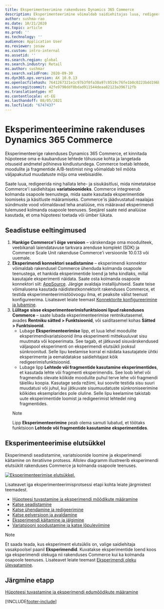 ```yaml
---
title: Eksperimenteerimine rakenduses Dynamics 365 Commerce
description: Eksperimenteerimine võimaldab saidiehitajas luua, redigeerida ja hallata lehe paigutust ning sisukäsitlusi. Terviklik eksperimenteerimise tugi on lubatud e-kaubanduse lehtede ja lehel olevate üksuste jaoks.
author: sushma-rao
ms.date: 10/21/2020
ms.topic: article
ms.prod: ''
ms.technology: ''
audience: Application User
ms.reviewer: josaw
ms.custom: intro-internal
ms.assetid: ''
ms.search.region: global
ms.search.industry: Retail
ms.author: sushmar
ms.search.validFrom: 2020-09-30
ms.dyn365.ops.version: AX 10.0.13
ms.openlocfilehash: 7641267321e1c97b3f0fa30a97c0519c76fe1b0c0223bdd196b6791d5de7cd8d
ms.sourcegitcommit: 42fe9790ddf0bdad911544deaa82123a396712fb
ms.translationtype: HT
ms.contentlocale: et-EE
ms.lasthandoff: 08/05/2021
ms.locfileid: "6747437"
---
```

# <a name="experimentation-in-dynamics-365-commerce"></a>Eksperimenteerimine rakenduses Dynamics 365 Commerce
Eksperimenteerige rakenduses Dynamics 365 Commerce, et kinnitada hüpoteese oma e-kaubanduse lehtede tõhususe kohta ja langetada otsuseid andmetel põhineva kindlustundega. Commerce toetab lehtede, moodulite ja fragmentide A/B-testimist ning võimaldab teil mõõta väljapakutud muudatuste mõju oma veebisaidile.

Saate luua, redigeerida ning hallata lehe- ja sisukäsitlusi, mida nimetatakse Commerce'i saidiehitajas **variatsioonideks**. Commerce integreerub kolmanda osapoole teenustega, mida saate kasutada eksperimentide loomiseks ja käsitluste määramiseks. Commerce'is jäädvustatud reaalajas sündmuste vood võimaldavad teha analüüse, mis määravad eksperimendi tulemused kolmanda osapoole teenuses. Seejärel saate neid analüüse kasutada, et oma hüpoteesi toetada või ümber lükata.

## <a name="set-up-prerequisites"></a> Seadistuse eeltingimused
1. **Hankige Commerce'i õige versioon** – värskendage oma mooduliteek, veebikanali laiendatavuse tarkvara arenduse komplekt (SDK) ja Commerce Scale Unit rakenduse Commerce'i versioonile 10.0.13 või uuemale.
1. **Eksperimendi konnektori seadistamine** – eksperimendi konnektor võimaldab rakendusel Commerce ühenduda kolmanda osapoole teenustega, et hankida eksperimentide loend ja teha kindlaks, millal kasutajale eksperimenti näidata. Saate osta kolmanda osapoole konnektori siit: [AppSource](https://appsource.microsoft.com). Järgige avaldaja installijuhiseid. Saate teise võimalusena kasutada näidistestkonnektorit rakenduses Commerce, et testida eksperimenteerimistöövoogu ilma, et peaksite välist teenust konfigureerima. Lisateavet leiate teemast [Konnektorite konfigureerimine ja lubamine](e-commerce-extensibility/connectors.md). 
1. **Lülitage sisse eksperimenteerimisfunktsiooni lipud rakenduses Commerce** – saate lubada eksperimenteerimise rentnikutasemel, avades **Rentniku sätted > Funktsioonid**, või saiditasemel kohas **Sätted > Funktsioonid**.
    - Lubage **Eksperimenteerimise** lipp, et luua lehel moodulite eksperimendivariatsioonid ilma eksperimenti mittekuuluvat sisu muutmata või kopeerimata. See tagab, et jätkuvad sisuvärskendused väljaspool eksperimenti on eksperimendi elutsükli jooksul sünkroonitud. Selle lipu keelamise korral ei näidata kasutajatele ühtki eksperimente ja eemaldatakse saidiehitajast kõik redigeerimisfunktsioonid.
    - Lubage lipp **Lehtede või fragmentide kasutamine eksperimentides**, et kasutada lehte või fragmenti eksperimendis. See loob lehel või fragmendis olevate kõikide moodulite puhul terve lehe või fragmendi täieliku koopia. Kasutage seda režiimi, kui soovite testida sisu suuri muudatusi või juhul, kui jätkuvate sisumuudatuste sünkroniseerimine kõikides eksemplarides pole oluline. Selle lipu keelamine takistab uute eksperimentide loomist ja redigeerimist lehtedel ning fragmentides.
    > [!NOTE]
    > Lipp **Eksperimenteerimine** peab olema samuti lubatud, et töötaks funktsioon **Lehtede või fragmentide kasutamine eksperimentides**.
    
## <a name="experimentation-lifecycle"></a>Eksperimenteerimise elutsükkel
Eksperimendi seadistamine, variatsioonide loomine ja eksperimendi käitamine on iteratiivne protsess. Allolev diagramm illustreerib eksperimendi elutsüklit rakenduses Commerce ja kolmanda osapoole teenuses. 

[ ![Eksperimenteerimise elutsükkel.](./media/experimentation_lifecycle.svg) ](./media/experimentation_lifecycle.svg#lightbox)

Lisateavet iga eksperimenteerimisprotsessi etapi kohta leiate järgmistest teemadest.
- [Hüpoteesi tuvastamine ja eksperimendi mõõdikute määramine](experimentation-identify.md)
- [Katse seadistamine](experimentation-setup.md)
- [Katse ühendamine ja redigeerimine](experimentation-connect-edit.md)
- [Katse eelversioon ja avaldamine](experimentation-preview-publish.md)
- [Eksperimendi käitamine ja jälgimine](experimentation-run-monitor.md)
- [Variatsiooni soodustamine ja katse lõpuleviimine](experimentation-review-complete.md)

> [!NOTE]
> Et saada teada, kus eksperiment elutsüklis on, valige saidiehitaja vasakpoolsel paanil **Eksperimendid**. Kuvatakse eksperimentide loend koos iga eksperimendi olekuga nii rakenduses Commerce kui ka kolmanda osapoole teenuses. Lisateavet leiate teemast [Eksperimendi oleku ülevaatamine](experimentation-status.md).

## <a name="next-step"></a>Järgmine etapp
[Hüpoteesi tuvastamine ja eksperimendi edumõõdikute määramine](experimentation-identify.md) 


[!INCLUDE[footer-include](../includes/footer-banner.md)]